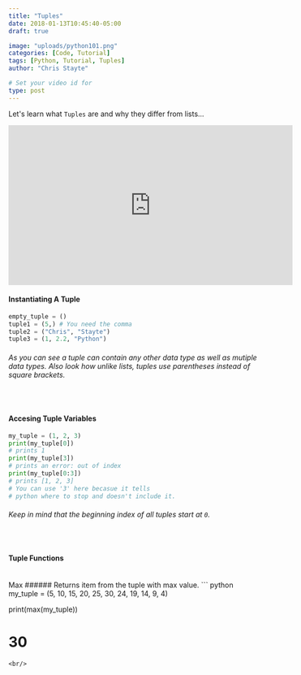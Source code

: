 ```yaml
---
title: "Tuples"
date: 2018-01-13T10:45:40-05:00
draft: true

image: "uploads/python101.png"
categories: [Code, Tutorial]
tags: [Python, Tutorial, Tuples]
author: "Chris Stayte"

# Set your video id for
type: post
---
```

Let's learn what `Tuples` are and why they differ from lists...

<!--more-->
<iframe width="560" height="315" src="https://www.youtube.com/embed/-EtfXvikR-s"frameborder="0" allow="autoplay; encrypted-media" allowfullscreen></iframe>

>
#### Instantiating A Tuple
``` python
empty_tuple = ()
tuple1 = (5,) # You need the comma
tuple2 = ("Chris", "Stayte")
tuple3 = (1, 2.2, "Python")
```
###### As you can see a tuple can contain any other data type as well as mutiple data types. Also look how unlike lists, tuples use parentheses instead of square brackets.

<br/>

>
#### Accesing Tuple Variables
``` python
my_tuple = (1, 2, 3)
print(my_tuple[0])
# prints 1
print(my_tuple[3])
# prints an error: out of index
print(my_tuple[0:3])
# prints [1, 2, 3]
# You can use '3' here becasue it tells 
# python where to stop and doesn't include it.
```
###### Keep in mind that the beginning index of all tuples start at `0`.
 
<br/>

>
#### Tuple Functions
<br/>
Max
###### Returns item from the tuple with max value.
``` python
my_tuple = (5, 10, 15, 20, 25, 30, 24, 19, 14, 9, 4)

print(max(my_tuple))

# 30
```
<br/>